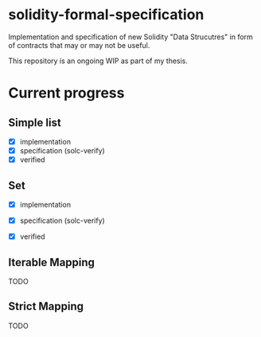 
# solidity-formal-specification
Implementation and specification of new Solidity "Data Strucutres" in form of contracts that may or may not be useful.

This repository is an ongoing WIP as part of my thesis.

# Current progress

## Simple list
  - [x] implementation
  - [x] specification (solc-verify)
  - [x] verified
 
## Set
  - [x] implementation
  - [x] specification (solc-verify)
  - [x] verified
        
   
## Iterable Mapping
TODO

## Strict Mapping
TODO
